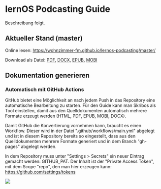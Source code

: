 # lernOS Podcasting Guide

Beschreibung folgt.

## Aktueller Stand (master)

Online lesen:
https://wohnzimmer-fm.github.io/lernos-podcasting/master/

Download als Datei:
[PDF](https://wohnzimmer-fm.github.io/lernos-podcasting/master/lernos-podcasting-guide-de.pdf),
[DOCX](https://wohnzimmer-fm.github.io/lernos-podcasting/master/lernos-podcasting-guide-de.docs),
[EPUB](https://wohnzimmer-fm.github.io/lernos-podcasting/master/lernos-podcasting-guide-de.epub),
[MOBI](https://wohnzimmer-fm.github.io/lernos-podcasting/master/lernos-podcasting-guide-de.mobi)

## Dokumentation generieren

### Automatisch mit GitHub Actions

GitHub bietet eine Möglichkeit an nach jedem Push in das Repository eine automatische Bearbeitung zu starten. Für den Guide kann man Skribos als Tool einstellen, damit aus den Quelldokumenten automatisch mehrere Formate erzeugt werden (HTML, PDF, EPUB, MOBI, DOCX).

Damit GitHub die Konvertierung vornehmen kann, braucht es einen Workflow. Dieser wird in der Datei ".github/workflows/main.yml" abgelegt und ist in diesem Repository bereits so eingestellt, dass aus den Quelldokumenten mehrere Formate generiert und in dem Branch "gh-pages" abgelegt werden.

In dem Repository muss unter "Settings > Secrets" ein neuer Eintrag gemacht werden: GITHUB_PAT. Der Inhalt ist der "Private Access Token", mit dem Scope "repo", den man hier erzeugen kann: https://github.com/settings/tokens

![](https://github.com/Wohnzimmer-FM/lernos-podcasting/workflows/Skribos/badge.svg)
